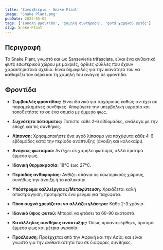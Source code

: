```yaml
---
title: 'Σανσιβιέρια - Snake Plant'
image: 'Snake Plant.png'
pubDate: 2024-05-02
tags: ['εύκολη φροντίδα', 'χαμηλή συντήρηση', 'φυτά χαμηλού φωτός']
slug: Snake-Plant
---
```


**Περιγραφή**
-------------
Το Snake Plant, γνωστό και ως Sansevieria trifasciata, είναι ένα ανθεκτικό φυτό εσωτερικού χώρου με μακριές, όρθιες φύλλες που έχουν χαρακτηριστικά σχέδια. Είναι δημοφιλές για την ικανότητά του να καθαρίζει τον αέρα και τη χαμηλή του ανάγκη σε φροντίδα.

**Φροντίδα**
------------

* **Συμβουλές φροντίδας:** 
  Είναι ιδανικό για αρχάριους καθώς αντέχει σε παραμελημένες συνθήκες. Αποφύγετε την υπερβολική υγρασία και τοποθετήστε το σε ένα σημείο με έμμεσο φως.

* **Συχνότητα πότισματος:** 
  Ποτίστε κάθε 2-6 εβδομάδες, ανάλογα με την εποχή και τις συνθήκες.

* **Λίπανση:** 
  Χρησιμοποιήστε ένα υγρό λίπασμα για παχύφυτα κάθε 4-6 εβδομάδες κατά την περίοδο ανάπτυξης (άνοιξη και καλοκαίρι).

* **Ανάγκες φωτισμού:** 
  Αντέχει σε χαμηλό φωτισμό, αλλά προτιμά έμμεσο φως.

* **Ιδανική θερμοκρασία:** 
  18°C έως 27°C.

* **Περίοδος ανθοφορίας:**
  Ανθίζει σπάνια σε εσωτερικούς χώρους, συνήθως την άνοιξη ή το καλοκαίρι.

* **Υπόστρωμα καλλιέργειας/Μεταφύτευση:**
  Χρειάζεται καλή αποστράγγιση, προτιμήστε ένα μείγμα για παχύφυτα.

* **Πόσο συχνά χρειάζεται να αλλάζει γλάστρα:** 
  Κάθε 2-3 χρόνια.

* **Ιδανικό ύψος φυτού:** 
  Μπορεί να φτάσει τα 60-90 εκατοστά.

* **Κατάλληλες συνθήκες ανάπτυξης:** 
  Όπως προαναφέρθηκε, προτιμά έμμεσο φως και μέτρια υγρασία.

* **Προέλευση:**
  Προέρχεται από την Αφρική και την Ασία, και είναι γνωστό για την ανθεκτικότητά του σε διάφορες συνθήκες.